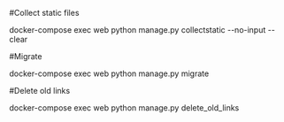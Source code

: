#Collect static files

docker-compose exec web python manage.py collectstatic --no-input --clear

#Migrate

docker-compose exec web python manage.py migrate

#Delete old links

docker-compose exec web python manage.py delete_old_links

